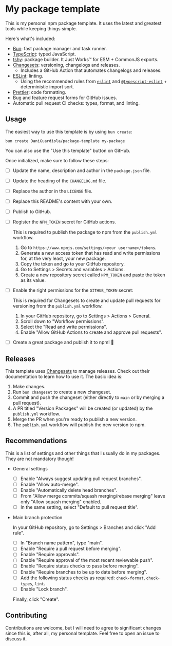 # My package template

This is my personal npm package template. It uses the latest and greatest tools while keeping things simple.

Here's what's included:

- [Bun](https://bun.sh/): fast package manager and task runner.
- [TypeScript](https://www.typescriptlang.org/): typed JavaScript.
- [tshy](https://github.com/isaacs/tshy/): package builder. It Just Works™️ for ESM + CommonJS exports.
- [Changesets](https://github.com/changesets/changesets): versioning, changelogs and releases.
  - Includes a GitHub Action that automates changelogs and releases.
- [ESLint](https://eslint.org/): linting.
  - Using the recommended rules from [`eslint`](https://eslint.org/docs/latest/rules/) and [`@typescript-eslint`](https://typescript-eslint.io/rules/?=recommended) + deterministic import sort.
- [Prettier](https://prettier.io/): code formatting.
- Bug and feature request forms for GitHub issues.
- Automatic pull request CI checks: types, format, and linting.

## Usage

The easiest way to use this template is by using `bun create`:

```
bun create DaniGuardiola/package-template my-package
```

You can also use the "Use this template" button on GitHub.

Once initialized, make sure to follow these steps:

- [ ] Update the name, description and author in the `package.json` file.
- [ ] Update the heading of the `CHANGELOG.md` file.
- [ ] Replace the author in the `LICENSE` file.
- [ ] Replace this README's content with your own.
- [ ] Publish to GitHub.
- [ ] Register the `NPM_TOKEN` secret for GitHub actions.

  This is required to publish the package to npm from the `publish.yml` workflow.

  1. Go to `https://www.npmjs.com/settings/<your username>/tokens`.
  2. Generate a new access token that has read and write permissions for, at the very least, your new package.
  3. Copy the token and go to your GitHub repository.
  4. Go to Settings > Secrets and variables > Actions.
  5. Create a new repository secret called `NPM_TOKEN` and paste the token as its value.

- [ ] Enable the right permissions for the `GITHUB_TOKEN` secret:

  This is required for Changesets to create and update pull requests for versioning from the `publish.yml` workflow.

  1. In your GitHub repository, go to Settings > Actions > General.
  2. Scroll down to "Workflow permissions".
  3. Select the "Read and write permissions".
  4. Enable "Allow GitHub Actions to create and approve pull requests".

- [ ] Create a great package and publish it to npm! 🚀

## Releases

This template uses [Changesets](https://github.com/changesets/changesets) to manage releases. Check out their documentation to learn how to use it. The basic idea is:

1. Make changes.
2. Run `bun changeset` to create a new changeset.
3. Commit and push the changeset (either directly to `main` or by merging a pull request).
4. A PR titled "Version Packages" will be created (or updated) by the `publish.yml` workflow.
5. Merge the PR when you're ready to publish a new version.
6. The `publish.yml` workflow will publish the new version to npm.

## Recommendations

This is a list of settings and other things that I usually do in my packages. They are not mandatory though!

- General settings

  - [ ] Enable "Always suggest updating pull request branches".
  - [ ] Enable "Allow auto-merge".
  - [ ] Enable "Automatically delete head branches".
  - [ ] From "Allow merge commits/squash merging/rebase merging" leave only "Allow squash merging" enabled.
  - [ ] In the same setting, select "Default to pull request title".

- Main branch protection

  In your GitHub repository, go to Settings > Branches and click "Add rule".

  - [ ] In "Branch name pattern", type "main".
  - [ ] Enable "Require a pull request before merging".
  - [ ] Enable "Require approvals".
  - [ ] Enable "Require approval of the most recent reviewable push".
  - [ ] Enable "Require status checks to pass before merging".
  - [ ] Enable "Require branches to be up to date before merging".
  - [ ] Add the following status checks as required: `check-format`, `check-types`, `lint`.
  - [ ] Enable "Lock branch".

  Finally, click "Create".

## Contributing

Contributions are welcome, but I will need to agree to significant changes since this is, after all, my personal template. Feel free to open an issue to discuss it.
